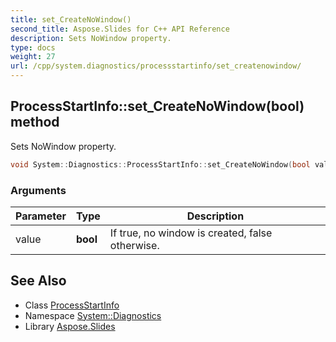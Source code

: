 ```yaml
---
title: set_CreateNoWindow()
second_title: Aspose.Slides for C++ API Reference
description: Sets NoWindow property.
type: docs
weight: 27
url: /cpp/system.diagnostics/processstartinfo/set_createnowindow/
---
```

## ProcessStartInfo::set_CreateNoWindow(bool) method


Sets NoWindow property.

```cpp
void System::Diagnostics::ProcessStartInfo::set_CreateNoWindow(bool value)
```


### Arguments

| Parameter | Type | Description |
| --- | --- | --- |
| value | **bool** | If true, no window is created, false otherwise. |

## See Also

* Class [ProcessStartInfo](./)
* Namespace [System::Diagnostics](../)
* Library [Aspose.Slides](../../)